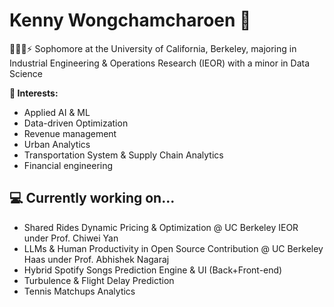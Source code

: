 # Kenny Wongchamcharoen 👋

👨🏻‍💻⚡ Sophomore at the University of California, Berkeley, majoring in Industrial Engineering & Operations Research (IEOR) with a minor in Data Science

**🥼 Interests:**
- Applied AI & ML
- Data-driven Optimization
- Revenue management
- Urban Analytics
- Transportation System & Supply Chain Analytics
- Financial engineering

## 💻 Currently working on...
- Shared Rides Dynamic Pricing & Optimization @ UC Berkeley IEOR under Prof. Chiwei Yan
- LLMs & Human Productivity in Open Source Contribution @ UC Berkeley Haas under Prof. Abhishek Nagaraj
- Hybrid Spotify Songs Prediction Engine & UI (Back+Front-end)
- Turbulence & Flight Delay Prediction
- Tennis Matchups Analytics

